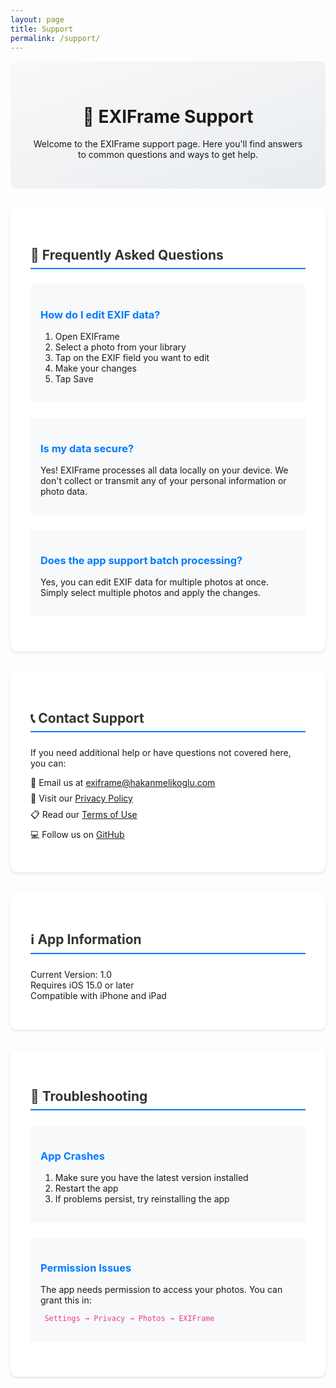 ```yaml
---
layout: page
title: Support
permalink: /support/
---
```


<div class="support-header">
  <h1>📱 EXIFrame Support</h1>
  <p>Welcome to the EXIFrame support page. Here you'll find answers to common questions and ways to get help.</p>
</div>

<div class="support-section faq">
  <h2>💭 Frequently Asked Questions</h2>

  <div class="faq-item">
    <h3>How do I edit EXIF data?</h3>
    <ol>
      <li>Open EXIFrame</li>
      <li>Select a photo from your library</li>
      <li>Tap on the EXIF field you want to edit</li>
      <li>Make your changes</li>
      <li>Tap Save</li>
    </ol>
  </div>

  <div class="faq-item">
    <h3>Is my data secure?</h3>
    <p>Yes! EXIFrame processes all data locally on your device. We don't collect or transmit any of your personal information or photo data.</p>
  </div>

  <div class="faq-item">
    <h3>Does the app support batch processing?</h3>
    <p>Yes, you can edit EXIF data for multiple photos at once. Simply select multiple photos and apply the changes.</p>
  </div>
</div>

<div class="support-section contact">
  <h2>📞 Contact Support</h2>
  <p>If you need additional help or have questions not covered here, you can:</p>
  <ul>
    <li>📧 Email us at <a href="mailto:exiframe@hakanmelikoglu.com">exiframe@hakanmelikoglu.com</a></li>
    <li>📜 Visit our <a href="/exiframe/privacy-policy">Privacy Policy</a></li>
    <li>📋 Read our <a href="/exiframe/terms-of-use">Terms of Use</a></li>
    <li>💻 Follow us on <a href="https://github.com/hakanmelikoglu">GitHub</a></li>
  </ul>
</div>

<div class="support-section app-info">
  <h2>ℹ️ App Information</h2>
  <ul>
    <li>Current Version: 1.0</li>
    <li>Requires iOS 15.0 or later</li>
    <li>Compatible with iPhone and iPad</li>
  </ul>
</div>

<div class="support-section troubleshooting">
  <h2>🔧 Troubleshooting</h2>
  
  <div class="troubleshooting-item">
    <h3>App Crashes</h3>
    <ol>
      <li>Make sure you have the latest version installed</li>
      <li>Restart the app</li>
      <li>If problems persist, try reinstalling the app</li>
    </ol>
  </div>

  <div class="troubleshooting-item">
    <h3>Permission Issues</h3>
    <p>The app needs permission to access your photos. You can grant this in:</p>
    <p><code>Settings → Privacy → Photos → EXIFrame</code></p>
  </div>
</div>

<style>
.support-header {
    text-align: center;
    padding: 2rem;
    background: linear-gradient(160deg, #f8f9fa 0%, #e9ecef 100%);
    border-radius: 10px;
    margin-bottom: 2rem;
}

.support-section {
    background: white;
    padding: 2rem;
    border-radius: 10px;
    margin-bottom: 2rem;
    box-shadow: 0 2px 4px rgba(0,0,0,0.1);
}

.faq-item, .troubleshooting-item {
    margin-bottom: 1.5rem;
    padding: 1rem;
    background: #f8f9fa;
    border-radius: 5px;
}

.faq-item h3, .troubleshooting-item h3 {
    color: #007bff;
    margin-bottom: 1rem;
}

.support-section h2 {
    color: #333;
    margin-bottom: 1.5rem;
    border-bottom: 2px solid #007bff;
    padding-bottom: 0.5rem;
}

code {
    background: #f8f9fa;
    padding: 0.2rem 0.4rem;
    border-radius: 3px;
    color: #e83e8c;
}

.contact ul {
    list-style: none;
    padding-left: 0;
}

.contact ul li {
    margin-bottom: 0.5rem;
}

.app-info ul {
    list-style: none;
    padding-left: 0;
}
</style>